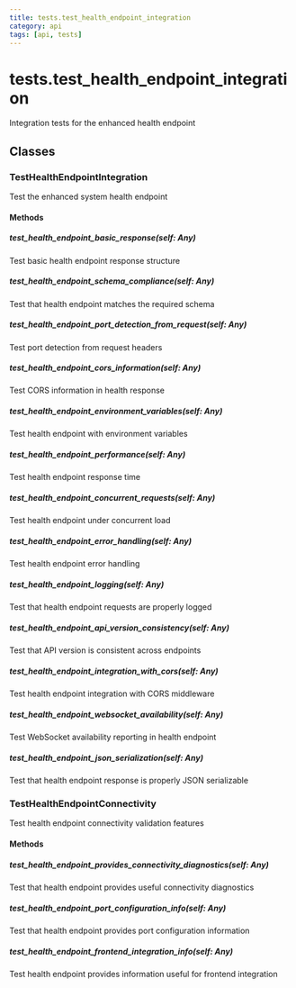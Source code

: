 ```yaml
---
title: tests.test_health_endpoint_integration
category: api
tags: [api, tests]
---
```


# tests.test_health_endpoint_integration

Integration tests for the enhanced health endpoint

## Classes

### TestHealthEndpointIntegration

Test the enhanced system health endpoint

#### Methods

##### test_health_endpoint_basic_response(self: Any)

Test basic health endpoint response structure

##### test_health_endpoint_schema_compliance(self: Any)

Test that health endpoint matches the required schema

##### test_health_endpoint_port_detection_from_request(self: Any)

Test port detection from request headers

##### test_health_endpoint_cors_information(self: Any)

Test CORS information in health response

##### test_health_endpoint_environment_variables(self: Any)

Test health endpoint with environment variables

##### test_health_endpoint_performance(self: Any)

Test health endpoint response time

##### test_health_endpoint_concurrent_requests(self: Any)

Test health endpoint under concurrent load

##### test_health_endpoint_error_handling(self: Any)

Test health endpoint error handling

##### test_health_endpoint_logging(self: Any)

Test that health endpoint requests are properly logged

##### test_health_endpoint_api_version_consistency(self: Any)

Test that API version is consistent across endpoints

##### test_health_endpoint_integration_with_cors(self: Any)

Test health endpoint integration with CORS middleware

##### test_health_endpoint_websocket_availability(self: Any)

Test WebSocket availability reporting in health endpoint

##### test_health_endpoint_json_serialization(self: Any)

Test that health endpoint response is properly JSON serializable

### TestHealthEndpointConnectivity

Test health endpoint connectivity validation features

#### Methods

##### test_health_endpoint_provides_connectivity_diagnostics(self: Any)

Test that health endpoint provides useful connectivity diagnostics

##### test_health_endpoint_port_configuration_info(self: Any)

Test that health endpoint provides port configuration information

##### test_health_endpoint_frontend_integration_info(self: Any)

Test health endpoint provides information useful for frontend integration

